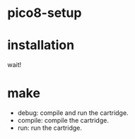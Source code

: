 # pico8-setup

# installation

wait!

# make

- debug: compile and run the cartridge.
- compile: compile the cartridge.
- run: run the cartridge.
